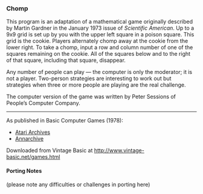 ### Chomp

This program is an adaptation of a mathematical game originally described by Martin Gardner in the January 1973 issue of _Scientific American_. Up to a 9x9 grid is set up by you with the upper left square in a poison square. This grid is the cookie. Players alternately chomp away at the cookie from the lower right. To take a chomp, input a row and column number of one of the squares remaining on the cookie. All of the squares below and to the right of that square, including that square, disappear.

Any number of people can play — the computer is only the moderator; it is not a player. Two-person strategies are interesting to work out but strategies when three or more people are playing are the real challenge.

The computer version of the game was written by Peter Sessions of People’s Computer Company.

---

As published in Basic Computer Games (1978):
- [Atari Archives](https://www.atariarchives.org/basicgames/showpage.php?page=44)
- [Annarchive](https://annarchive.com/files/Basic_Computer_Games_Microcomputer_Edition.pdf#page=59)

Downloaded from Vintage Basic at
http://www.vintage-basic.net/games.html

#### Porting Notes

(please note any difficulties or challenges in porting here)
